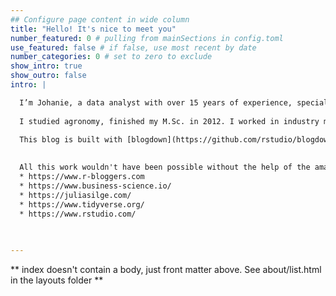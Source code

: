 ```yaml
---
## Configure page content in wide column
title: "Hello! It's nice to meet you"
number_featured: 0 # pulling from mainSections in config.toml
use_featured: false # if false, use most recent by date
number_categories: 0 # set to zero to exclude
show_intro: true
show_outro: false
intro: |

  I’m Johanie, a data analyst with over 15 years of experience, specializing in geospatial data analysis, visualization, and modelling. My passion lies in transforming complex spatial data into clear, actionable insights using R. Throughout my career, I’ve worked across various industries, helping businesses and researchers unlock the full potential of their data. Today, I focus on providing cutting-edge solutions in spatio-temporal data analysis, making advanced techniques accessible to learners and professionals.
  
  I studied agronomy, finished my M.Sc. in 2012. I worked in industry mostly doing research and helping farmers with their environmental obligations. I rediscovered R (had a brief introduction at school) in 2018 and never looked back. You can find me on [Bluesky](https://bsky.app/profile/johaniefournier.bsky.social), [Linkedin](https://www.linkedin.com/in/johanie-fournier-agr) and [GitHub](https://github.com/jofou). 

  This blog is built with [blogdown](https://github.com/rstudio/blogdown) and [Hugo](https://gohugo.io/), and deployed using [Netlify](https://www.netlify.com/). My blog posts are released under a [Creative Commons Attribution-ShareAlike 4.0 International License](https://creativecommons.org/licenses/by-sa/4.0/). 
  
  
  All this work wouldn't have been possible without the help of the amaizing ressources available on the web. Here a list of some of them:
  * https://www.r-bloggers.com
  * https://www.business-science.io/
  * https://juliasilge.com/
  * https://www.tidyverse.org/
  * https://www.rstudio.com/
  
  

---
```


** index doesn't contain a body, just front matter above.
See about/list.html in the layouts folder **
